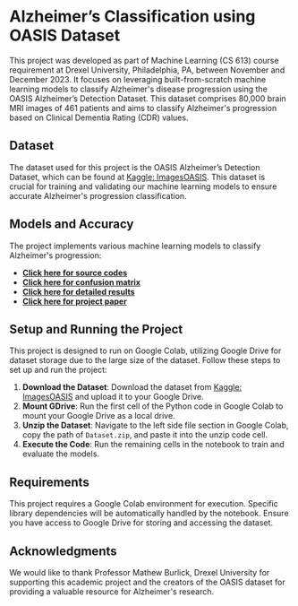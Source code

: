 # Alzheimer’s Classification using OASIS Dataset

This project was developed as part of Machine Learning (CS 613) course requirement at Drexel University, Philadelphia, PA, between November and December 2023. It focuses on leveraging built-from-scratch machine learning models to classify Alzheimer's disease progression using the OASIS Alzheimer’s Detection Dataset. This dataset comprises 80,000 brain MRI images of 461 patients and aims to classify Alzheimer's progression based on Clinical Dementia Rating (CDR) values.

## Dataset

The dataset used for this project is the OASIS Alzheimer’s Detection Dataset, which can be found at [Kaggle: ImagesOASIS](https://www.kaggle.com/datasets/ninadaithal/imagesoasis). This dataset is crucial for training and validating our machine learning models to ensure accurate Alzheimer's progression classification.

## Models and Accuracy

The project implements various machine learning models to classify Alzheimer's progression:

- [**Click here for source codes**](https://github.com/invcble/Alzheimer-s-Classification-using-OASIS-Dataset/tree/c3b38a183a95d75954925389a3b73099e85a1fa1/Python%20source%20codes)
- [**Click here for confusion matrix**](https://github.com/invcble/Alzheimer-s-Classification-using-OASIS-Dataset/tree/c3b38a183a95d75954925389a3b73099e85a1fa1/Confusion%20Matrix)
- [**Click here for detailed results**](https://github.com/invcble/Alzheimer-s-Classification-using-OASIS-Dataset/blob/6a36a896b1e88f9f232883aab4faa0174e0fd1ee/RESULTS.txt)
- [**Click here for project paper**](https://github.com/invcble/Alzheimer-s-Classification-using-OASIS-Dataset/blob/c3b38a183a95d75954925389a3b73099e85a1fa1/Final_Project_Paper_CS_613.pdf)


## Setup and Running the Project

This project is designed to run on Google Colab, utilizing Google Drive for dataset storage due to the large size of the dataset. Follow these steps to set up and run the project:

1. **Download the Dataset**: Download the dataset from [Kaggle: ImagesOASIS](https://www.kaggle.com/datasets/ninadaithal/imagesoasis) and upload it to your Google Drive.
2. **Mount GDrive**: Run the first cell of the Python code in Google Colab to mount your Google Drive as a local drive.
3. **Unzip the Dataset**: Navigate to the left side file section in Google Colab, copy the path of `Dataset.zip`, and paste it into the unzip code cell.
4. **Execute the Code**: Run the remaining cells in the notebook to train and evaluate the models.

## Requirements

This project requires a Google Colab environment for execution. Specific library dependencies will be automatically handled by the notebook. Ensure you have access to Google Drive for storing and accessing the dataset.

## Acknowledgments

We would like to thank Professor Mathew Burlick, Drexel University for supporting this academic project and the creators of the OASIS dataset for providing a valuable resource for Alzheimer's research.
